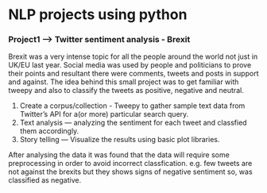 # NLP projects using python


### Project1 --> Twitter sentiment analysis - Brexit

Brexit was a very intense topic for all the people around the world not just in UK/EU last year. Social media was used by people and politicians to prove their points and resultant there were comments, tweets and posts in support and against. The idea behind this small project was to get familiar with tweepy and also to classify the tweets as positive, negative and neutral. 

1) Create a corpus/collection - Tweepy to gather sample text data from Twitter’s API for a(or more) particular search query.
2) Text analysis — analyzing the sentiment for each tweet and classfied them accordingly.
3) Story telling — Visualize the results using basic plot libraries.
    
After analysing the data it was found that the data will require some preprocessing in order to avoid incorrect classfication. 
e.g. few tweets are not against the brexits but they shows signs of negative sentiment so, was classified as negative. 
